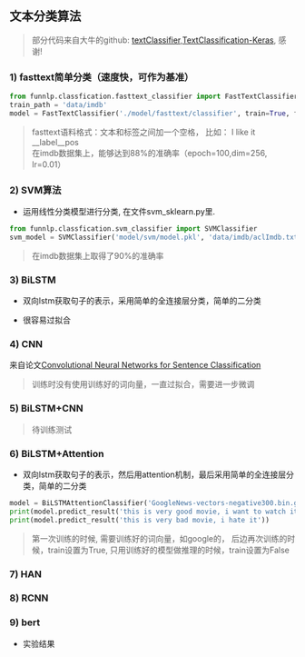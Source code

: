 ## 文本分类算法

> 部分代码来自大牛的github: [textClassifier](https://github.com/jiangxinyang227/textClassifier),[TextClassification-Keras](https://github.com/ShawnyXiao/TextClassification-Keras), 感谢!

### 1) fasttext简单分类（速度快，可作为基准）

```python
from funnlp.classfication.fasttext_classifier import FastTextClassifier
train_path = 'data/imdb'
model = FastTextClassifier('./model/fasttext/classifier', train=True, file_path=train_path)
```

> fasttext语料格式：文本和标签之间加一个空格， 比如： I like it __label__pos \
> 在imdb数据集上，能够达到88%的准确率（epoch=100,dim=256, lr=0.01）

### 2) SVM算法

* 运用线性分类模型进行分类, 在文件svm_sklearn.py里.

```python
from funnlp.classfication.svm_classifier import SVMClassifier
svm_model = SVMClassifier('model/svm/model.pkl', 'data/imdb/aclImdb.txt', train=True)
```

> 在imdb数据集上取得了90%的准确率

### 3) BiLSTM

* 双向lstm获取句子的表示，采用简单的全连接层分类，简单的二分类

* 很容易过拟合

### 4) CNN

来自论文[Convolutional Neural Networks for Sentence Classification](https://www.aclweb.org/anthology/D14-1181)

> 训练时没有使用训练好的词向量，一直过拟合，需要进一步微调

### 5) BiLSTM+CNN

> 待训练测试

### 6) BiLSTM+Attention

* 双向lstm获取句子的表示，然后用attention机制，最后采用简单的全连接层分类，简单的二分类

```python
model = BiLSTMAttentionClassifier('GoogleNews-vectors-negative300.bin.gz', 'model/att','model/att/config.pkl', train=True)
print(model.predict_result('this is very good movie, i want to watch it again!'))
print(model.predict_result('this is very bad movie, i hate it'))
```

> 第一次训练的时候, 需要训练好的词向量，如google的， 后边再次训练的时候，train设置为True, 只用训练好的模型做推理的时候，train设置为False

### 7) HAN

### 8) RCNN

### 9) bert



* 实验结果

    